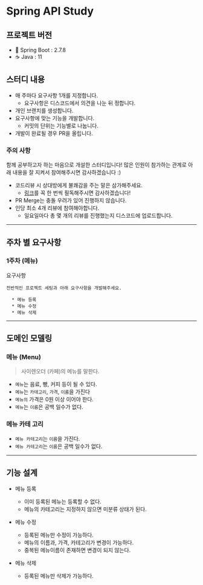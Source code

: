 # Spring API Study

## 프로젝트 버전

- 🍃 Spring Boot : 2.7.8
- ☕️ Java : 11

## 스터디 내용

- 매 주마다 요구사항 1개를 지정합니다.
  - 요구사항은 디스코드에서 의견을 나눈 뒤 정합니다.
- 개인 브랜치를 생성합니다.
- 요구사항에 맞는 기능을 개발합니다.
  - 커밋의 단위는 기능별로 나눕니다.
- 개발이 완료될 경우 PR을 올립니다.

### 주의 사항

함께 공부하고자 하는 마음으로 개설한 스터디입니다!
많은 인원이 참가하는 관계로 아래 내용을 잘 지켜서 참여해주시면 감사하겠습니다 :)

- 코드리뷰 시 상대방에게 불쾌감을 주는 말은 삼가해주세요.
  - [링크](https://tech.kakao.com/2022/03/17/2022-newkrew-onboarding-codereview/)를 꼭 한 번씩 필독해주시면 감사하겠습니다!
- PR Merge는 충돌 우려가 있어 진행하지 않습니다.
- 인당 최소 4개 리뷰에 참여해야합니다.
  - 일요일마다 총 몇 개의 리뷰를 진행했는지 디스코드에 업로드합니다.

---

## 주차 별 요구사항

### 1주차 (메뉴)

요구사항

```
전반적인 프로젝트 세팅과 아래 요구사항을 개발해주세요.

  * 메뉴 등록
  * 메뉴 수정
  * 메뉴 삭제
```

--- 
## 도메인 모델링

### 메뉴 (Menu)
> 사이렌오더 (카페)의 메뉴를 말한다.
 
* `메뉴`는 음료, 빵, 커피 등이 될 수 있다.
* `메뉴`는 `카테고리`, `가격`, `이름`을 가진다
* `메뉴의` 가격은 0원 이상 이어야 한다.
* `메뉴`는 `이름`은 공백 일수가 없다.

### 메뉴 카테 고리
* `메뉴 카테고리`는 `이름`을 가진다.
* `메뉴 카테고리`는 `이름`은 공백 일수가 없다.

--- 
## 기능 설계 
* 메뉴 등록
  - 이미 등록된 메뉴는 등록할 수 없다.
  - 메뉴의 카테고리는 지정하지 않으면 미분류 상태가 된다.  
* 메뉴 수정
  - 등록된 메뉴만 수정이 가능하다.
  - 메뉴의 이름과, 가격, 카테고리가 변경이 가능하다.
  - 중복된 메뉴이름이 존재하면 변경이 되지 않는다.
  
* 메뉴 삭제
  - 등록된 메뉴만 삭제가 가능하다.
  
























